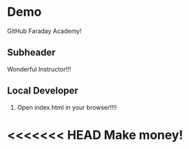 # Demo

GitHub Faraday Academy!

## Subheader

Wonderful Instructor!!!

## Local Developer

1. Open index.html in your browser!!!!

<<<<<<< HEAD
Make money!
=======


